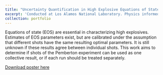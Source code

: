 ```yaml
---
title: "Uncertainty Quantification in High Explosive Equations of State"
excerpt: 'Conducted at Los Alamos National Laboratory. Physics informed machine learning (variational Bayesian inference) to quantify uncertainty of optimized model parameters'
collection: portfolio
---
```


Equations of state (EOS) are essential in characterizing high
explosives. Estimates of EOS parameters exist, but
are calibrated under the assumption that different shots have the
same resulting optimal parameters. It is still unknown if these
results agree between individual shots. This work aims to
determine if shots of the Pemberton experiment can be used as
one collective result, or if each run should be treated separately.

[Download poster here](http://academicpages.github.io/files/poster-heuq.pdf)
